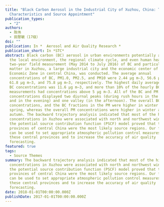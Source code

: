 ```yaml
---
title: "Black Carbon Aerosol in the Industrial City of Xuzhou, China: Temporal
  Characteristics and Source Appointment"
publication_types:
  - "2"
authors:
  - 陈伟
  - 田慧敏（17级）
doi: ""
publication: In *  Aerosol and Air Quality Research *
publication_short: In *STC*
abstract: Black carbon (BC) aerosol in urban environments potentially affects
  the local environment, the regional climate cycle, and even human health. A
  two-year field measurement (May 2014 to July 2016) of BC and particulate
  matter in Xuzhou, a large industrial city and the economic center of Huaihai
  Economic Zone in central China, was conducted. The average annual
  concentrations of BC, PM1.0, PM2.5, and PM10 were 2.44 µg m–3, 56.6 µg m–3,
  61.8 µg m–3, and 75.8 µg m–3, respectively. The highest daily average for the
  BC concentrations was 11.6 µg m–3, and more than 10% of the hourly BC
  measurements had concentrations above 5 µg m–3. All of the BC and PM
  concentrations displayed two diurnal peaks (during rush hours in the morning
  and in the evening) and one valley (in the afternoon). The overall BC
  concentrations, and the BC fractions in the PM were higher in winter and
  spring, whereas the overall PM concentrations were higher in winter and
  autumn. The backward trajectory analysis indicated that most of the high BC
  concentrations in Xuzhou were associated with north and northwest winds, and
  the potential source contribution function (PSCF) model proved that the
  provinces of central China were the most likely source regions. Our findings
  can be used to set appropriate atmospheric pollution control measures for
  these central provinces and to increase the accuracy of air quality
  forecasting.
featured: true
tags:
  - Source Themes
summary: The backward trajectory analysis indicated that most of the high BC
  concentrations in Xuzhou were associated with north and northwest winds, and
  the potential source contribution function (PSCF) model proved that the
  provinces of central China were the most likely source regions. Our findings
  can be used to set appropriate atmospheric pollution control measures for
  these central provinces and to increase the accuracy of air quality
  forecasting.
date: 2018-01-01T00:00:00.000Z
publishDate: 2017-01-01T00:00:00.000Z
---
```

